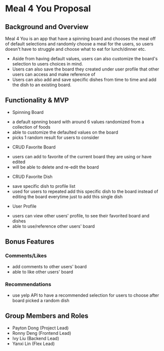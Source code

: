 # Meal 4 You Proposal
## Background and Overview
Meal 4 You is an app that have a spinning board and chooses the meal off of default selections and randomly choose a meal for the users, so users doesn't have to struggle and choose what to eat for lunch/dinner etc.
- Aside from having default values, users can also customize the board's selection to users choices in mind.
- Users can also save the board they created under user profile that other users can access and make reference of
- Users can also add and save specific dishes from time to time and add the dish to an existing board.

## Functionality & MVP

* Spinning Board
- a default spnning board with around 6 values randomized from a collection of foods
- able to customize the defaulted values on the board
- picks 1 random result for users to consider

* CRUD Favorite Board
- users can add to favorite of the current board they are using or have edited
- will be able to delete and re-edit the board

* CRUD Favorite Dish
- save specific dish to profile list
- used for users to repeated add this specific dish to the board instead of editing the board everytime just to add this single dish

* User Profile
- users can view other users' profile, to see their favorited board and dishes
- able to use/reference other users' board

## Bonus Features
### Comments/Likes
* add comments to other users' board
* able to like other users' board

### Recommendations
* use yelp API to have a recommended selection for users to choose after board picked a random dish

## Group Members and Roles
- Payton Dong (Project Lead)
- Ronny Deng (Frontend Lead)
- Ivy Liu (Backend Lead)
- Yanxi Lin (Flex Lead)